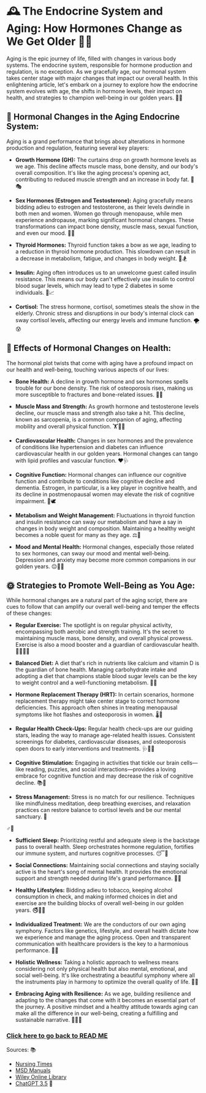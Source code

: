 # 🕰️ The Endocrine System and Aging: How Hormones Change as We Get Older 🧓🦠

Aging is the epic journey of life, filled with changes in various body systems. The endocrine system, responsible for hormone production and regulation, is no exception. As we gracefully age, our hormonal system takes center stage with major changes that impact our overall health. In this enlightening article, let's embark on a journey to explore how the endocrine system evolves with age, the shifts in hormone levels, their impact on health, and strategies to champion well-being in our golden years. 🌅💪

## 🌟 Hormonal Changes in the Aging Endocrine System:

Aging is a grand performance that brings about alterations in hormone production and regulation, featuring several key players:

- **Growth Hormone (GH):** The curtains drop on growth hormone levels as we age. This decline affects muscle mass, bone density, and our body's overall composition. It's like the aging process's opening act, contributing to reduced muscle strength and an increase in body fat. 💪🎭

- **Sex Hormones (Estrogen and Testosterone):** Aging gracefully means bidding adieu to estrogen and testosterone, as their levels dwindle in both men and women. Women go through menopause, while men experience andropause, marking significant hormonal changes. These transformations can impact bone density, muscle mass, sexual function, and even our mood. 🌹💔

- **Thyroid Hormones:** Thyroid function takes a bow as we age, leading to a reduction in thyroid hormone production. This slowdown can result in a decrease in metabolism, fatigue, and changes in body weight. 🦋🏂

- **Insulin:** Aging often introduces us to an unwelcome guest called insulin resistance. This means our body can't effectively use insulin to control blood sugar levels, which may lead to type 2 diabetes in some individuals. 🍰📈

- **Cortisol:** The stress hormone, cortisol, sometimes steals the show in the elderly. Chronic stress and disruptions in our body's internal clock can sway cortisol levels, affecting our energy levels and immune function. 🌪️😰

## 💼 Effects of Hormonal Changes on Health:

The hormonal plot twists that come with aging have a profound impact on our health and well-being, touching various aspects of our lives:

- **Bone Health:** A decline in growth hormone and sex hormones spells trouble for our bone density. The risk of osteoporosis rises, making us more susceptible to fractures and bone-related issues. 🦴🤕

- **Muscle Mass and Strength:** As growth hormone and testosterone levels decline, our muscle mass and strength also take a hit. This decline, known as sarcopenia, is a common companion of aging, affecting mobility and overall physical function. 🏋️🤸‍♂️

- **Cardiovascular Health:** Changes in sex hormones and the prevalence of conditions like hypertension and diabetes can influence cardiovascular health in our golden years. Hormonal changes can tango with lipid profiles and vascular function. ❤️🩺

- **Cognitive Function:** Hormonal changes can influence our cognitive function and contribute to conditions like cognitive decline and dementia. Estrogen, in particular, is a key player in cognitive health, and its decline in postmenopausal women may elevate the risk of cognitive impairment. 🧠🕊️

- **Metabolism and Weight Management:** Fluctuations in thyroid function and insulin resistance can sway our metabolism and have a say in changes in body weight and composition. Maintaining a healthy weight becomes a noble quest for many as they age. ⚖️🥗

- **Mood and Mental Health:** Hormonal changes, especially those related to sex hormones, can sway our mood and mental well-being. Depression and anxiety may become more common companions in our golden years. 😔🧘‍♀️

## 🌞 Strategies to Promote Well-Being as You Age:

While hormonal changes are a natural part of the aging script, there are cues to follow that can amplify our overall well-being and temper the effects of these changes:

- **Regular Exercise:** The spotlight is on regular physical activity, encompassing both aerobic and strength training. It's the secret to maintaining muscle mass, bone density, and overall physical prowess. Exercise is also a mood booster and a guardian of cardiovascular health. 🏋️‍♀️🤸‍♂️

- **Balanced Diet:** A diet that's rich in nutrients like calcium and vitamin D is the guardian of bone health. Managing carbohydrate intake and adopting a diet that champions stable blood sugar levels can be the key to weight control and a well-functioning metabolism. 🥦🥛

- **Hormone Replacement Therapy (HRT):** In certain scenarios, hormone replacement therapy might take center stage to correct hormone deficiencies. This approach often shines in treating menopausal symptoms like hot flashes and osteoporosis in women. 🌡️👩

- **Regular Health Check-Ups:** Regular health check-ups are our guiding stars, leading the way to manage age-related health issues. Consistent screenings for diabetes, cardiovascular diseases, and osteoporosis open doors to early interventions and treatments. 🩺👨‍⚕️

- **Cognitive Stimulation:** Engaging in activities that tickle our brain cells—like reading, puzzles, and social interactions—provides a loving embrace for cognitive function and may decrease the risk of cognitive decline. 📚🧩

- **Stress Management:** Stress is no match for our resilience. Techniques like mindfulness meditation, deep breathing exercises, and relaxation practices can restore balance to cortisol levels and be our mental sanctuary. 🧘

‍♂️🌼

- **Sufficient Sleep:** Prioritizing restful and adequate sleep is the backstage pass to overall health. Sleep orchestrates hormone regulation, fortifies our immune system, and nurtures cognitive processes. 😴🛌

- **Social Connections:** Maintaining social connections and staying socially active is the heart's song of mental health. It provides the emotional support and strength needed during life's grand performance. 👭🎶

- **Healthy Lifestyles:** Bidding adieu to tobacco, keeping alcohol consumption in check, and making informed choices in diet and exercise are the building blocks of overall well-being in our golden years. 🚭🍷🥗

- **Individualized Treatment:** We are the conductors of our own aging symphony. Factors like genetics, lifestyle, and overall health dictate how we experience and manage the aging process. Open and transparent communication with healthcare providers is the key to a harmonious performance. 🎻🤝

- **Holistic Wellness:** Taking a holistic approach to wellness means considering not only physical health but also mental, emotional, and social well-being. It's like orchestrating a beautiful symphony where all the instruments play in harmony to optimize the overall quality of life. 🌈🎶

- **Embracing Aging with Resilience:** As we age, building resilience and adapting to the changes that come with it becomes an essential part of the journey. A positive mindset and a healthy attitude towards aging can make all the difference in our well-being, creating a fulfilling and sustainable narrative. 🌟👵👴

### [Click here to go back to READ ME](https://leenhassan.github.io/Endocrine_blog/)
Sources: 📚
- [Nursing Times](https://www.nursingtimes.net/roles/older-people-nurses-roles/anatomy-and-physiology-of-ageing-7-the-endocrine-system-31-07-2017/#:~:text=Like%20all%20other%20body%20systems,show%20increases%20in%20blood%20glucose.)
- [MSD Manuals](https://www.msdmanuals.com/home/hormonal-and-metabolic-disorders/biology-of-the-endocrine-system/effects-of-aging-on-the-endocrine-system)
- [Wiley Online Library](https://pathsocjournals.onlinelibrary.wiley.com/doi/pdf/10.1002/path.2110)
- [ChatGPT 3.5](https://chat.openai.com/) 💬

